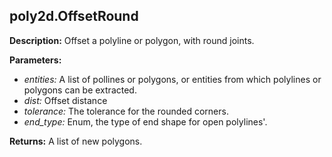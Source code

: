## poly2d.OffsetRound  
  
  
**Description:** Offset a polyline or polygon, with round joints.  
  
**Parameters:**  
  * *entities:* A list of pollines or polygons, or entities from which polylines or polygons can be extracted.  
  * *dist:* Offset distance  
  * *tolerance:* The tolerance for the rounded corners.  
  * *end\_type:* Enum, the type of end shape for open polylines'.  
  
**Returns:** A list of new polygons.  
